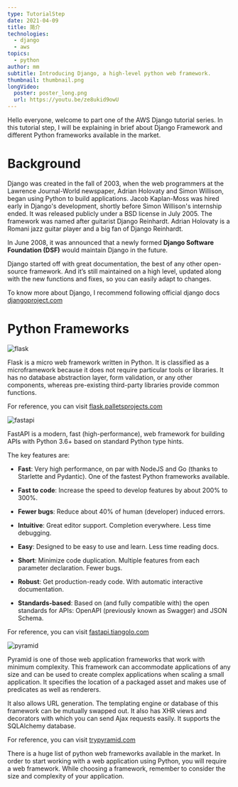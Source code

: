 ```yaml
---
type: TutorialStep
date: 2021-04-09
title: 简介
technologies:
  - django
  - aws
topics:
  - python
author: mm
subtitle: Introducing Django, a high-level python web framework.
thumbnail: thumbnail.png
longVideo:
  poster: poster_long.png
  url: https://youtu.be/ze8ukid9owU
---
```


Hello everyone, welcome to part one of the AWS Django tutorial series. In this tutorial step, I will be explaining in brief about Django Framework and different Python frameworks available in the market.


# Background

Django was created in the fall of 2003, when the web programmers at the Lawrence Journal-World newspaper, Adrian Holovaty and Simon Willison, began using Python to build applications. Jacob Kaplan-Moss was hired early in Django's development, shortly before Simon Willison's internship ended. It was released publicly under a BSD license in July 2005. The framework was named after guitarist Django Reinhardt. Adrian Holovaty is a Romani jazz guitar player and a big fan of Django Reinhardt.

In June 2008, it was announced that a newly formed **Django Software Foundation (DSF)** would maintain Django in the future.


Django started off with great documentation, the best of any other open-source framework. And it’s still maintained on a high level, updated along with the new functions and fixes, so you can easily adapt to changes.



To know more about Django, I recommend following official django docs [djangoproject.com](https://www.djangoproject.com/)



# Python Frameworks

![flask](./flask.png)

Flask is a micro web framework written in Python. It is classified as a microframework because it does not require particular tools or libraries. It has no database abstraction layer, form validation, or any other components, whereas pre-existing third-party libraries provide common functions.


For reference, you can visit [flask.palletsprojects.com](https://flask.palletsprojects.com/)


![fastapi](./fastapi.png)

FastAPI is a modern, fast (high-performance), web framework for building APIs with Python 3.6+ based on standard Python type hints.

The key features are:

- **Fast**: Very high performance, on par with NodeJS and Go (thanks to Starlette and Pydantic). One of the fastest Python frameworks available.

- **Fast to code**: Increase the speed to develop features by about 200% to 300%.

- **Fewer bugs**: Reduce about 40% of human (developer) induced errors.
- **Intuitive**: Great editor support. Completion everywhere. Less time debugging.
- **Easy**: Designed to be easy to use and learn. Less time reading docs.
- **Short**: Minimize code duplication. Multiple features from each parameter declaration. Fewer bugs.
- **Robust**: Get production-ready code. With automatic interactive documentation.
- **Standards-based**: Based on (and fully compatible with) the open standards for APIs: OpenAPI (previously known as Swagger) and JSON Schema.

For reference, you can visit [fastapi.tiangolo.com](https://fastapi.tiangolo.com/)


![pyramid](./pyramid.png)

Pyramid is one of those web application frameworks that work with minimum complexity. This framework can accommodate applications of any size and can be used to create complex applications when scaling a small application. It specifies the location of a packaged asset and makes use of predicates as well as renderers.

It also allows URL generation. The templating engine or database of this framework can be mutually swapped out. It also has XHR views and decorators with which you can send Ajax requests easily. It supports the SQLAlchemy database.

For reference, you can visit [trypyramid.com](https://trypyramid.com/)

There is a huge list of python web frameworks available in the market. In order to start working with a web application using Python, you will require a web framework. While choosing a framework, remember to consider the size and complexity of your application.

